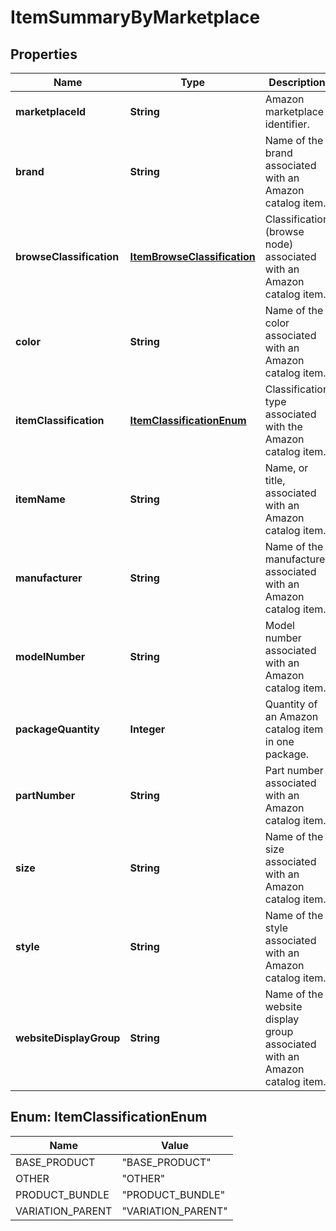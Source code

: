
# ItemSummaryByMarketplace

## Properties
Name | Type | Description | Notes
------------ | ------------- | ------------- | -------------
**marketplaceId** | **String** | Amazon marketplace identifier. | 
**brand** | **String** | Name of the brand associated with an Amazon catalog item. |  [optional]
**browseClassification** | [**ItemBrowseClassification**](ItemBrowseClassification.md) | Classification (browse node) associated with an Amazon catalog item. |  [optional]
**color** | **String** | Name of the color associated with an Amazon catalog item. |  [optional]
**itemClassification** | [**ItemClassificationEnum**](#ItemClassificationEnum) | Classification type associated with the Amazon catalog item. |  [optional]
**itemName** | **String** | Name, or title, associated with an Amazon catalog item. |  [optional]
**manufacturer** | **String** | Name of the manufacturer associated with an Amazon catalog item. |  [optional]
**modelNumber** | **String** | Model number associated with an Amazon catalog item. |  [optional]
**packageQuantity** | **Integer** | Quantity of an Amazon catalog item in one package. |  [optional]
**partNumber** | **String** | Part number associated with an Amazon catalog item. |  [optional]
**size** | **String** | Name of the size associated with an Amazon catalog item. |  [optional]
**style** | **String** | Name of the style associated with an Amazon catalog item. |  [optional]
**websiteDisplayGroup** | **String** | Name of the website display group associated with an Amazon catalog item. |  [optional]


<a name="ItemClassificationEnum"></a>
## Enum: ItemClassificationEnum
Name | Value
---- | -----
BASE_PRODUCT | &quot;BASE_PRODUCT&quot;
OTHER | &quot;OTHER&quot;
PRODUCT_BUNDLE | &quot;PRODUCT_BUNDLE&quot;
VARIATION_PARENT | &quot;VARIATION_PARENT&quot;



